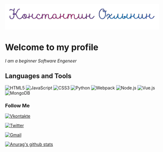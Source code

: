 ![Header](https://github.com/KonstantinOkhlynin/KonstantinOkhlynin/blob/main/assets/download%20(2).gif)

# Welcome to my profile
_I am a beginner Software Engeneer_

## Languages and Tools
![HTML5](https://img.shields.io/badge/-HTML5-f08011?style=for-the-badge&logo=HTML5)
![JavaScript](https://img.shields.io/badge/-JavaScript-242526?style=for-the-badge&logo=JavaScript)
![CSS3](https://img.shields.io/badge/-CSS3-155bab?style=for-the-badge&logo=CSS3)
![Python](https://img.shields.io/badge/-Python-f7d52a?style=for-the-badge&logo=Python)
![Webpack](https://img.shields.io/badge/-Webpack-303a42?style=for-the-badge&logo=Webpack)
![Node.js](https://img.shields.io/badge/-Node.js-2a2e2a?style=for-the-badge&logo=Node.js)
![Vue.js](https://img.shields.io/badge/-Vue.js-2a9c56?style=for-the-badge&logo=Vue.js)
![MongoDB](https://img.shields.io/badge/-MongoDB-4fde16?style=for-the-badge&logo=MongoDB)

### Follow Me
[![Vkontakte](https://img.shields.io/badge/-Vkontakte-0d3175?style=for-the-badge&logo=VK)](https://vk.com/kostyaok)

[![Twitter](https://img.shields.io/badge/-Twitter-0b4f87?style=for-the-badge&logo=Twitter)](https://twitter.com/Konstantin_Okhl)

[![Gmail](https://img.shields.io/badge/-Gmail-595959?style=for-the-badge&logo=Gmail)](Kostya.Okhlynin@gmail.com)

[![Anurag's github stats](https://github-readme-stats.vercel.app/api?username=KonstantinOkhlynin&show_icons=true&theme=radical)](https://github.com/anuraghazra/github-readme-stats)